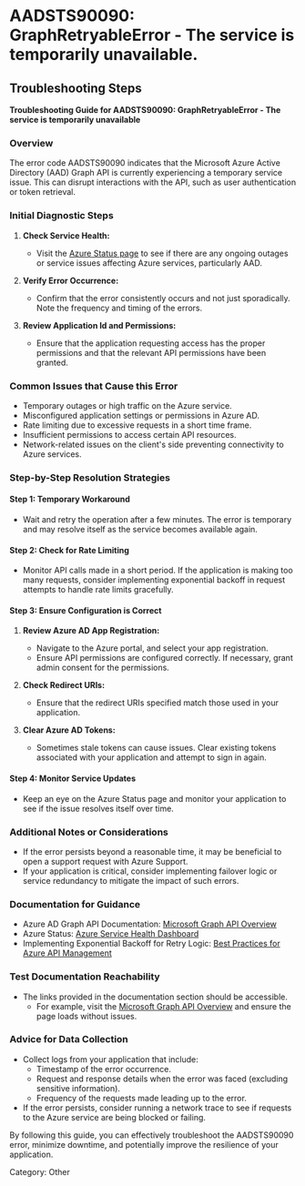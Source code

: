 # AADSTS90090: GraphRetryableError - The service is temporarily unavailable.


## Troubleshooting Steps
**Troubleshooting Guide for AADSTS90090: GraphRetryableError - The service is temporarily unavailable**

### Overview
The error code AADSTS90090 indicates that the Microsoft Azure Active Directory (AAD) Graph API is currently experiencing a temporary service issue. This can disrupt interactions with the API, such as user authentication or token retrieval.

### Initial Diagnostic Steps
1. **Check Service Health:**
   - Visit the [Azure Status page](https://status.azure.com/en-us/status) to see if there are any ongoing outages or service issues affecting Azure services, particularly AAD.
  
2. **Verify Error Occurrence:**
   - Confirm that the error consistently occurs and not just sporadically. Note the frequency and timing of the errors.

3. **Review Application Id and Permissions:**
   - Ensure that the application requesting access has the proper permissions and that the relevant API permissions have been granted.

### Common Issues that Cause this Error
- Temporary outages or high traffic on the Azure service.
- Misconfigured application settings or permissions in Azure AD.
- Rate limiting due to excessive requests in a short time frame.
- Insufficient permissions to access certain API resources.
- Network-related issues on the client's side preventing connectivity to Azure services.

### Step-by-Step Resolution Strategies
#### Step 1: Temporary Workaround
- Wait and retry the operation after a few minutes. The error is temporary and may resolve itself as the service becomes available again.

#### Step 2: Check for Rate Limiting
- Monitor API calls made in a short period. If the application is making too many requests, consider implementing exponential backoff in request attempts to handle rate limits gracefully.

#### Step 3: Ensure Configuration is Correct
1. **Review Azure AD App Registration:**
   - Navigate to the Azure portal, and select your app registration.
   - Ensure API permissions are configured correctly. If necessary, grant admin consent for the permissions.

2. **Check Redirect URIs:**
   - Ensure that the redirect URIs specified match those used in your application.

3. **Clear Azure AD Tokens:**
   - Sometimes stale tokens can cause issues. Clear existing tokens associated with your application and attempt to sign in again.

#### Step 4: Monitor Service Updates
- Keep an eye on the Azure Status page and monitor your application to see if the issue resolves itself over time.

### Additional Notes or Considerations
- If the error persists beyond a reasonable time, it may be beneficial to open a support request with Azure Support.
- If your application is critical, consider implementing failover logic or service redundancy to mitigate the impact of such errors.

### Documentation for Guidance
- Azure AD Graph API Documentation: [Microsoft Graph API Overview](https://docs.microsoft.com/en-us/graph/overview)
- Azure Status: [Azure Service Health Dashboard](https://status.azure.com/en-us/status)
- Implementing Exponential Backoff for Retry Logic: [Best Practices for Azure API Management](https://docs.microsoft.com/en-us/azure/api-management/api-management-best-practices#retry-policies)

### Test Documentation Reachability
- The links provided in the documentation section should be accessible. 
  - For example, visit the [Microsoft Graph API Overview](https://docs.microsoft.com/en-us/graph/overview) and ensure the page loads without issues.

### Advice for Data Collection
- Collect logs from your application that include:
  - Timestamp of the error occurrence.
  - Request and response details when the error was faced (excluding sensitive information).
  - Frequency of the requests made leading up to the error.
- If the error persists, consider running a network trace to see if requests to the Azure service are being blocked or failing.

By following this guide, you can effectively troubleshoot the AADSTS90090 error, minimize downtime, and potentially improve the resilience of your application.

Category: Other